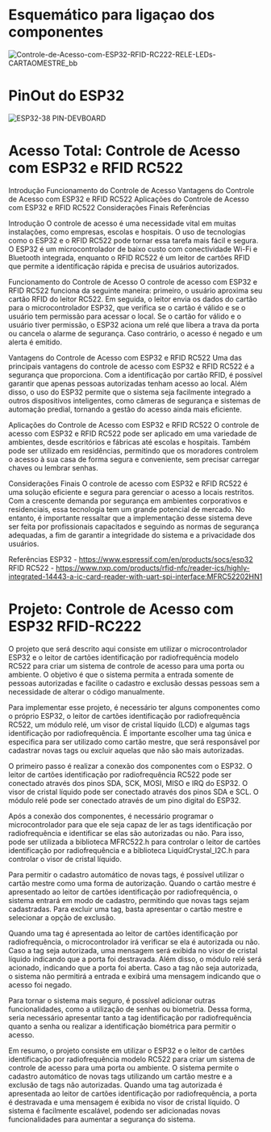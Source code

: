 # Esquemático para ligaçao dos componentes
![Controle-de-Acesso-com-ESP32-RFID-RC222-RELE-LEDs-CARTAOMESTRE_bb](https://user-images.githubusercontent.com/66142021/235301753-bf644ea6-087a-4726-8a6c-6c3e3e5c0418.png)
# PinOut do ESP32
![ESP32-38 PIN-DEVBOARD](https://user-images.githubusercontent.com/66142021/235302011-d1a5d855-c954-4d34-af21-e0c48a9aa48f.png)

# Acesso Total: Controle de Acesso com ESP32 e RFID RC522

Introdução
Funcionamento do Controle de Acesso
Vantagens do Controle de Acesso com ESP32 e RFID RC522
Aplicações do Controle de Acesso com ESP32 e RFID RC522
Considerações Finais
Referências

Introdução
O controle de acesso é uma necessidade vital em muitas instalações, como empresas, escolas e hospitais. O uso de tecnologias como o ESP32 e o RFID RC522 pode tornar essa tarefa mais fácil e segura.
O ESP32 é um microcontrolador de baixo custo com conectividade Wi-Fi e Bluetooth integrada, enquanto o RFID RC522 é um leitor de cartões RFID que permite a identificação rápida e precisa de usuários autorizados.

Funcionamento do Controle de Acesso
O controle de acesso com ESP32 e RFID RC522 funciona da seguinte maneira: primeiro, o usuário aproxima seu cartão RFID do leitor RC522. Em seguida, o leitor envia os dados do cartão para o microcontrolador ESP32, que verifica se o cartão é válido e se o usuário tem permissão para acessar o local.
Se o cartão for válido e o usuário tiver permissão, o ESP32 aciona um relé que libera a trava da porta ou cancela o alarme de segurança. Caso contrário, o acesso é negado e um alerta é emitido.

Vantagens do Controle de Acesso com ESP32 e RFID RC522
Uma das principais vantagens do controle de acesso com ESP32 e RFID RC522 é a segurança que proporciona. Com a identificação por cartão RFID, é possível garantir que apenas pessoas autorizadas tenham acesso ao local.
Além disso, o uso do ESP32 permite que o sistema seja facilmente integrado a outros dispositivos inteligentes, como câmeras de segurança e sistemas de automação predial, tornando a gestão do acesso ainda mais eficiente.

Aplicações do Controle de Acesso com ESP32 e RFID RC522
O controle de acesso com ESP32 e RFID RC522 pode ser aplicado em uma variedade de ambientes, desde escritórios e fábricas até escolas e hospitais.
Também pode ser utilizado em residências, permitindo que os moradores controlem o acesso à sua casa de forma segura e conveniente, sem precisar carregar chaves ou lembrar senhas.

Considerações Finais
O controle de acesso com ESP32 e RFID RC522 é uma solução eficiente e segura para gerenciar o acesso a locais restritos. Com a crescente demanda por segurança em ambientes corporativos e residenciais, essa tecnologia tem um grande potencial de mercado.
No entanto, é importante ressaltar que a implementação desse sistema deve ser feita por profissionais capacitados e seguindo as normas de segurança adequadas, a fim de garantir a integridade do sistema e a privacidade dos usuários.

Referências
ESP32 - https://www.espressif.com/en/products/socs/esp32
RFID RC522 - https://www.nxp.com/products/rfid-nfc/reader-ics/highly-integrated-14443-a-ic-card-reader-with-uart-spi-interface:MFRC52202HN1

# Projeto: Controle de Acesso com ESP32 RFID-RC222

O projeto que será descrito aqui consiste em utilizar o microcontrolador ESP32 e o leitor de cartões identificação por radiofrequência modelo RC522 para criar um sistema de controle de acesso para uma porta ou ambiente. O objetivo é que o sistema permita a entrada somente de pessoas autorizadas e facilite o cadastro e exclusão dessas pessoas sem a necessidade de alterar o código manualmente.

Para implementar esse projeto, é necessário ter alguns componentes como o próprio ESP32, o leitor de cartões identificação por radiofrequência RC522, um módulo relé, um visor de cristal líquido (LCD) e algumas tags identificação por radiofrequência. É importante escolher uma tag única e especifica para ser utilizado como cartão mestre, que será responsável por cadastrar novas tags ou excluir aquelas que não são mais autorizadas.

O primeiro passo é realizar a conexão dos componentes com o ESP32. O leitor de cartões identificação por radiofrequência RC522 pode ser conectado através dos pinos SDA, SCK, MOSI, MISO e IRQ do ESP32. O visor de cristal líquido pode ser conectado através dos pinos SDA e SCL. O módulo relé pode ser conectado através de um pino digital do ESP32.

Após a conexão dos componentes, é necessário programar o microcontrolador para que ele seja capaz de ler as tags identificação por radiofrequência e identificar se elas são autorizadas ou não. Para isso, pode ser utilizada a biblioteca MFRC522.h para controlar o leitor de cartões identificação por radiofrequência e a biblioteca LiquidCrystal_I2C.h para controlar o visor de cristal líquido.

Para permitir o cadastro automático de novas tags, é possível utilizar o cartão mestre como uma forma de autorização. Quando o cartão mestre é apresentado ao leitor de cartões identificação por radiofrequência, o sistema entrará em modo de cadastro, permitindo que novas tags sejam cadastradas. Para excluir uma tag, basta apresentar o cartão mestre e selecionar a opção de exclusão.

Quando uma tag é apresentada ao leitor de cartões identificação por radiofrequência, o microcontrolador irá verificar se ela é autorizada ou não. Caso a tag seja autorizada, uma mensagem será exibida no visor de cristal líquido indicando que a porta foi destravada. Além disso, o módulo relé será acionado, indicando que a porta foi aberta. Caso a tag não seja autorizada, o sistema não permitirá a entrada e exibirá uma mensagem indicando que o acesso foi negado.

Para tornar o sistema mais seguro, é possível adicionar outras funcionalidades, como a utilização de senhas ou biometria. Dessa forma, seria necessário apresentar tanto a tag identificação por radiofrequência quanto a senha ou realizar a identificação biométrica para permitir o acesso.

Em resumo, o projeto consiste em utilizar o ESP32 e o leitor de cartões identificação por radiofrequência modelo RC522 para criar um sistema de controle de acesso para uma porta ou ambiente. O sistema permite o cadastro automático de novas tags utilizando um cartão mestre e a exclusão de tags não autorizadas. Quando uma tag autorizada é apresentada ao leitor de cartões identificação por radiofrequência, a porta é destravada e uma mensagem é exibida no visor de cristal líquido. O sistema é facilmente escalável, podendo ser adicionadas novas funcionalidades para aumentar a segurança do sistema.
